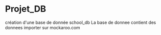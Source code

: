 # Projet_DB
création d'une base de donnée school_db
La base de donnee contient des donnees importer sur mockaroo.com
